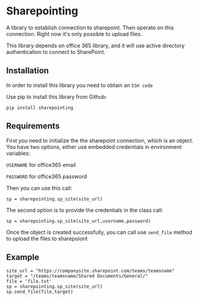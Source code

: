 # Sharepointing
A library to establish connection to sharepoint. Then operate on this connection. Right now it's only possible to upload files.

This library depends on office 365 library, and it will use active directory authentication to connect to SharePoint.

## Installation
In order to install this library you need to obtain an `SSH code`

Use pip to install this library from Github:

    pip install sharepointing

## Requirements
First you need to initialize the the sharepoint connection, which is an object.
You have two options, either use embedded credentials in environment variables:

`USERNAME` for office365 email

`PASSWORD` for office365 password


Then you can use this call:

    sp = sharepointing.sp_site(site_url)

The second option is to provide the credentials in the class call:

    sp = sharepointing.sp_site(site_url,username,password)

Once the object is created successfully, you can call use `send_file` method to upload the files to sharepoiont

## Example
    site_url = "https://companysite.sharepoint.com/teams/teamsname"
    target = "/teams/teamsname/Shared Documents/General/"
    file = 'file.txt'
    sp = sharepointing.sp_site(site_url)
    sp.send_file(file,target)
